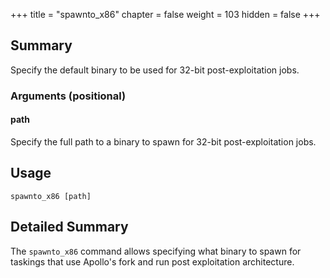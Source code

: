 +++
title = "spawnto_x86"
chapter = false
weight = 103
hidden = false
+++

## Summary
Specify the default binary to be used for 32-bit post-exploitation jobs.

### Arguments (positional)
#### path
Specify the full path to a binary to spawn for 32-bit post-exploitation jobs.

## Usage
```
spawnto_x86 [path]
```

## Detailed Summary
The `spawnto_x86` command allows specifying what binary to spawn for taskings that use Apollo's fork and run post exploitation architecture.


